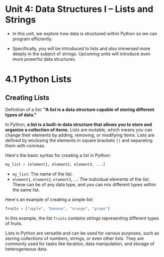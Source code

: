 # Unit 4: Data Structures I – Lists and Strings

- In this unit, we explore how data is structured within Python so we can program efficiently. 

- Specifically, you will be introduced to lists and also immersed more deeply in the subject of strings. Upcoming units will introduce even more powerful data structures.

# 4.1 Python Lists
## Creating Lists

Definition of a list: 
**"A list is a data structure capable of storing different types of data."**

In Python, **a list is a built-in data structure that allows you to store and organize a collection of items.** Lists are mutable, which means you can change their elements by adding, removing, or modifying items. Lists are defined by enclosing the elements in square brackets `[]` and separating them with commas.

Here's the basic syntax for creating a list in Python:

```python
my_list = [element1, element2, element3, ...]
```

- `my_list`: The name of the list.
- `element1`, `element2`, `element3`, ...: The individual elements of the list. These can be of any data type, and you can mix different types within the same list.

Here's an example of creating a simple list:

```python
fruits = ["apple", "banana", "orange", "grape"]
```

In this example, the list `fruits` contains strings representing different types of fruits.

Lists in Python are versatile and can be used for various purposes, such as storing collections of numbers, strings, or even other lists. They are commonly used for tasks like iteration, data manipulation, and storage of heterogeneous data.